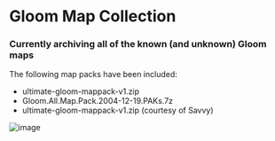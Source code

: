 # Gloom Map Collection

### Currently archiving all of the known (and unknown) Gloom maps

The following map packs have been included:

* ultimate-gloom-mappack-v1.zip
* Gloom.All.Map.Pack.2004-12-19.PAKs.7z
* ultimate-gloom-mappack-v1.zip  (courtesy of Savvy)



![image](https://user-images.githubusercontent.com/74773831/147741441-54e101fc-0d73-454e-9585-f6d262ecc320.png)
